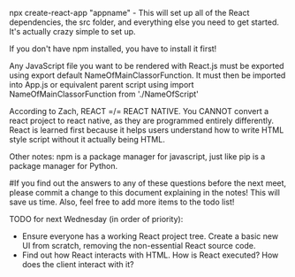 npx create-react-app "appname" - This will set up all of the React dependencies, the src folder, and everything else you need to get started. It's actually crazy simple to set up.

If you don't have npm installed, you have to install it first!

Any JavaScript file you want to be rendered with React.js must be exported using export default NameOfMainClassorFunction.
It must then be imported into App.js or equivalent parent script using import NameOfMainClassorFunction from './NameOfScript'


According to Zach, REACT =/= REACT NATIVE. You CANNOT convert a react project to react native, as they are programmed entirely differently.
React is learned first because it helps users understand how to write HTML style script without it actually being HTML.

Other notes:
npm is a package manager for javascript, just like pip is a package manager for Python.


#If you find out the answers to any of these questions before the next meet, please commit a change to this document explaining in the notes! This will save us time.
Also, feel free to add more items to the todo list!

TODO for next Wednesday (in order of priority):
* Ensure everyone has a working React project tree. Create a basic new UI from scratch, removing the non-essential React source code.
* Find out how React interacts with HTML. How is React executed? How does the client interact with it?